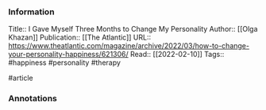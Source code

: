 
### Information
Title:: I Gave Myself Three Months to Change My Personality
Author:: [[Olga Khazan]]
Publication:: [[The Atlantic]]
URL:: https://www.theatlantic.com/magazine/archive/2022/03/how-to-change-your-personality-happiness/621306/
Read:: [[2022-02-10]]
Tags:: #happiness #personality #therapy

#article

### Annotations
